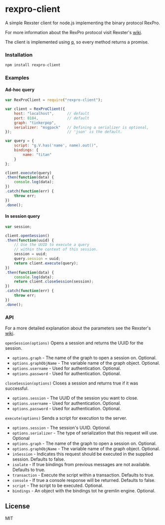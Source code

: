 # rexpro-client

A simple Rexster client for node.js implementing the binary protocol RexPro.

For more information about the RexPro protocol visit Rexster's [wiki].

The client is implemented using [q], so every method returns a promise.

### Installation

```sh
npm install rexpro-client
```
### Examples

#### Ad-hoc query

``` javascript
var RexProClient = require("rexpro-client");

var client = RexProClient({
    host: "localhost",      // default
    port: 8184,             // default
    graph: "tinkerpop",
    serializer: "msgpack"   // Defining a serializer is optional,
});                         // 'json' is the default.

var query = {
    script: "g.V.has('name', name).out()",
    bindings: {
        name: "titan"
    }
};

client.execute(query)
.then(function(data) {
    console.log(data);
})
.catch(function(err) {
    throw err;
})
.done();

```

#### In session query

``` javascript
var session;

client.openSession()
.then(function(uuid) {
    // Use the UUID to execute a query
    // within the context of this session.
    session = uuid;
    query.session = uuid;
    return client.execute(query);
})
.then(function(data) {
    console.log(data);
    return client.closeSession(session);
})
.catch(function(err) {
    throw err;
})
.done();

```

### API

For a more detailed explanation about the parameters see the Rexster's [wiki].

`openSession(options)`  Opens a session and returns the UUID for the session. 
- `options.graph` - The name of the graph to open a session on. Optional.
- `options.graphObjName` - The variable name of the graph object. Optional.
- `options.username` - Used for authentication. Optional.
- `options.password` - Used for authentication. Optional.

`closeSession(options)` Closes a session and returns true if it was successful.
- `options.session` - The UUID of the session you want to close.
- `options.username` - Used for authentication. Optional.
- `options.password` - Used for authentication. Optional.

`execute(options)` Sends a script for execution to the server.
- `options.session` - The session's UUID. Optional.
- `options.serializer` - The type of serialization that this request will use. Optional
- `options.graph` - The name of the graph to open a session on. Optional.
- `options.graphObjName` - The variable name of the graph object. Optional.
- `inSession` - Indicates this request should be executed in the supplied session. Defaults to false.
- `isolate` - If true bindings from previous messages are not available. Defaults to true.
- `transaction` - Execute the script within a transaction. Defaults to true.
- `console` - If true a console response will be returned. Defaults to false.
- `script` - The script to be executed. Optional.
- `bindings` - An object with the bindings tot he gremlin engine. Optional.



License
---
MIT

[wiki]:https://github.com/tinkerpop/rexster/wiki/RexPro
[q]:https://github.com/kriskowal/q
